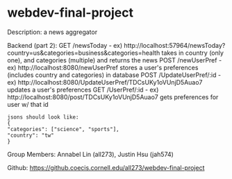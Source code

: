 # webdev-final-project

Description: a news aggregator 

Backend (part 2): 
    GET /newsToday - ex) http://localhost:57964/newsToday?country=us&categories=business&categories=health
        takes in country (only one), and categories (multiple) and returns the news
    POST /newUserPref - ex) http://localhost:8080/newUserPref
        stores a user's preferences (includes country and categories) in database
    POST /UpdateUserPref/:id - ex) http://localhost:8080/UpdateUserPref/TDCsUKy1oVUnjD5Auao7
        updates a user's preferences 
    GET /UserPref/:id - ex) http://localhost:8080/post/TDCsUKy1oVUnjD5Auao7
        gets preferences for user w/ that id

    jsons should look like: 
    {
    "categories": ["science", "sports"],
    "country": "tw"
    }
 
Group Members: Annabel Lin (all273), Justin Hsu (jah574)

Github: https://github.coecis.cornell.edu/all273/webdev-final-project